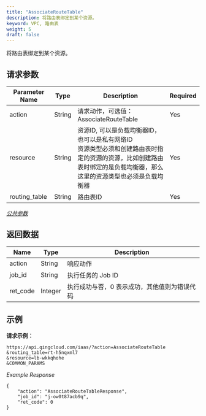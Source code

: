 ```yaml
---
title: "AssociateRouteTable"
description: 将路由表绑定到某个资源。
keyword: VPC, 路由表
weight: 5
draft: false
---
```


将路由表绑定到某个资源。

## 请求参数

| Parameter Name | Type | Description | Required |
| --- | --- | --- | --- |
| action | String | 请求动作，可选值：AssociateRouteTable | Yes |
| resource | String | 资源ID, 可以是负载均衡器ID，也可以是私有网络ID <br> 资源类型必须和创建路由表时指定的资源的资源，比如创建路由表时绑定的是负载均衡器，那么这里的资源类型也必须是负载均衡器 | Yes |
| routing_table | String | 路由表ID | Yes |

[_公共参数_](../../get_api/parameters/)

## 返回数据

| Name | Type | Description |
| --- | --- | --- |
| action | String | 响应动作 |
| job_id | String | 执行任务的 Job ID |
| ret_code | Integer | 执行成功与否，0 表示成功，其他值则为错误代码 |

## 示例

**请求示例：**

```
https://api.qingcloud.com/iaas/?action=AssociateRouteTable
&routing_table=rt-h5nqxml7
&resource=lb-wkkqhohe
&COMMON_PARAMS
```

_Example Response_

```
{
	"action": "AssociateRouteTableResponse",
	"job_id": "j-ow0t87acb9q",
	"ret_code": 0
}
```
